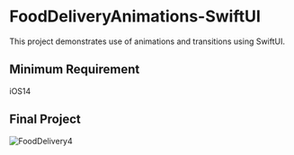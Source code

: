# FoodDeliveryAnimations-SwiftUI
This project demonstrates use of animations and transitions using SwiftUI. 

## Minimum Requirement
iOS14

## Final Project
![FoodDelivery4](https://user-images.githubusercontent.com/8598792/116792196-c2a43300-aadc-11eb-854a-82bb5bca4f59.gif)



